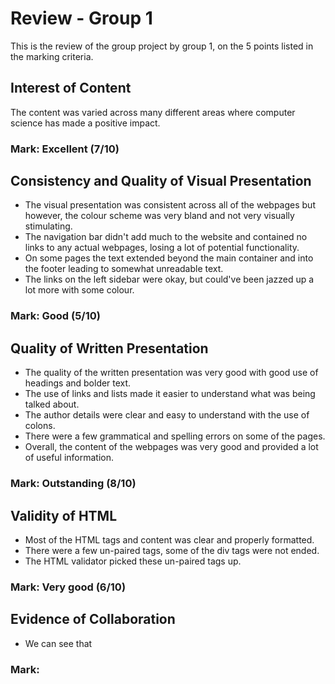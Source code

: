 # Review - Group 1
This is the review of the group project by group 1, on the 5 points listed in the marking criteria.

## Interest of Content
The content was varied across many different areas where computer science has made a positive impact.

### Mark: Excellent (7/10)

## Consistency and Quality of Visual Presentation
- The visual presentation was consistent across all of the webpages but however, the colour scheme was very bland and not very visually stimulating.
- The navigation bar didn't add much to the website and contained no links to any actual webpages, losing a lot of potential functionality.
- On some pages the text extended beyond the main container and into the footer leading to somewhat unreadable text.
- The links on the left sidebar were okay, but could've been jazzed up a lot more with some colour.

### Mark: Good (5/10)

## Quality of Written Presentation
- The quality of the written presentation was very good with good use of headings and bolder text.
- The use of links and lists made it easier to understand what was being talked about.
- The author details were clear and easy to understand with the use of colons.
- There were a few grammatical and spelling errors on some of the pages.
- Overall, the content of the webpages was very good and provided a lot of useful information.

### Mark: Outstanding (8/10)

## Validity of HTML
- Most of the HTML tags and content was clear and properly formatted.
- There were a few un-paired tags, some of the div tags were not ended.
- The HTML validator picked these un-paired tags up.

### Mark: Very good (6/10)

## Evidence of Collaboration
- We can see that 

### Mark:
